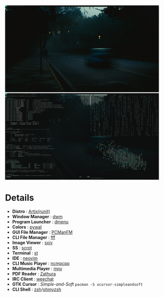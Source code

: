 ![Image](https://raw.githubusercontent.com/Neczju/dotfiles/master/ss/ss1.png)
![Image](https://raw.githubusercontent.com/Neczju/dotfiles/master/ss/ss2.png)
# Details
* **Distro** : [Artix(runit)](https://artixlinux.org/)
* **Window Manager** : [dwm](https://github.com/Neczju/dwm)
* **Program Launcher** : [dmenu](https://tools.suckless.org/dmenu/)
* **Colors** : [pywal](https://github.com/dylanaraps/pywal)
* **GUI File Manager** : [PCManFM](https://wiki.lxde.org/en/PCManFM)
* **CLI File Manager** : [fff](httpsttps://github.com/gokcehan/lf://github.com/dylanaraps/fff)
* **Image Viewer** : [sxiv](https://github.com/muennich/sxiv)
* **SS** : [scrot](https://github.com/resurrecting-open-source-projects/scrot)
* **Terminal** : [st](https://github.com/LukeSmithxyz/st)
* **IDE** : [neovim](https://github.com/neovim/neovim)
* **CLI Music Player** : [ncmpcpp](https://github.com/arybczak/ncmpcpp)
* **Multimedia Player** : [mpv](https://mpv.io/)
* **PDF Reader** : [Zathura](https://pwmt.org/projects/zathura/)
* **IRC Client** : [weechat](https://weechat.org/)
* **GTK Cursor** : *Simple-and-Soft* `pacman -S xcursor-simpleandsoft`
* **CLI Shell** : [zsh](http://zsh.sourceforge.net/)/[ohmyzsh](https://ohmyz.sh/)
